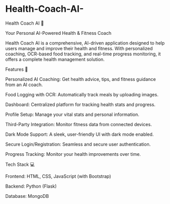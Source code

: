 # Health-Coach-AI-
Health Coach AI 🚀

Your Personal AI-Powered Health & Fitness Coach

Health Coach AI is a comprehensive, AI-driven application designed to help users manage and improve their health and fitness. With personalized coaching, OCR-based food tracking, and real-time progress monitoring, it offers a complete health management solution.

Features 🌟

Personalized AI Coaching: Get health advice, tips, and fitness guidance from an AI coach.

Food Logging with OCR: Automatically track meals by uploading images.

Dashboard: Centralized platform for tracking health stats and progress.

Profile Setup: Manage your vital stats and personal information.

Third-Party Integration: Monitor fitness data from connected devices.

Dark Mode Support: A sleek, user-friendly UI with dark mode enabled.

Secure Login/Registration: Seamless and secure user authentication.

Progress Tracking: Monitor your health improvements over time.

Tech Stack 💻

Frontend: HTML, CSS, JavaScript (with Bootstrap)

Backend: Python (Flask)

Database: MongoDB
